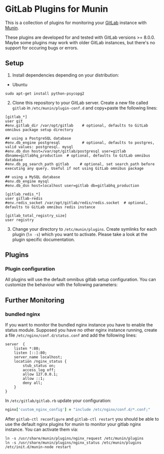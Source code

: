 
# GitLab Plugins for Munin #

This is a collection of plugins for monitoring your [GitLab](http://www.gitlab.com/) instance with
[Munin](http://munin-monitoring.org/).

These plugins are developed for and tested with GitLab versions >= 8.0.0.
Maybe some plugins may work with older GitLab instances, but there's no
support for occuring bugs or errors.


## Setup ##

1. Install dependencies depending on your distribution:
  * Ubuntu
  ```
  sudo apt-get install python-psycopg2
  ```
2. Clone this repository to your GitLab server. Create a new file called ```gitlab``` in ```/etc/munin/plugin-conf.d```
and copy+paste the following lines:
  ```
  [gitlab_*]
  user git
  #env.gitlab_dir /var/opt/gitlab    # optional, defaults to GitLab omnibus package setup directory
   
  ## using a PostgreSQL database
  #env.db_engine postgresql          # optional, defaults to postgres, valid values: postgresql. mysql
  #env.db_dsn host=/var/opt/gitlab/postgresql user=gitlab dbname=gitlabhq_production  # optional, defaults to GitLab omnibus database
  #env.db_pg_search_path gitlab     # optional, set search_path before executing any query. Useful if not using GitLab omnibus package
    
  ## using a MySQL database
  #env.db_engine mysql
  #env.db_dsn host=localhost user=gitlab db=gitlabhq_production
    
  [gitlab_redis_*]
  user gitlab-redis
  #env.redis_socket /var/opt/gitlab/redis/redis.socket  # optional, defaults to GitLab omnibus redis instance
    
  [gitlab_total_registry_size]
  user registry
  ```
3. Change your directory to ```/etc/munin/plugins```. Create symlinks for each plugin (```ln -s```) which you want to
activate. Please take a look at the plugin specific documentation.


## Plugins ##

### Plugin configuration ###

All plugins will use the default omnibus gitlab setup configuration. You can customize the behaviour with the following parameters:




## Further Monitoring ##

### bundled nginx ###

If you want to monitor the bundled nginx instance you have to enable the status module. Supposed you have no other
nginx instance running, create a file ```/etc/nginx/conf.d/status.conf``` and add the following lines:

```
server  {
    listen *:80;
    listen [::]:80;
    server_name localhost;
    location /nginx_status {
        stub_status on;
        access_log off;
        allow 127.0.0.1;
        allow ::1;
        deny all;
    }
}
```

In ```/etc/gitlab/gitlab.rb``` update your configuration:
```ruby
nginx['custom_nginx_config'] = "include /etc/nginx/conf.d/*.conf;"
```

After ```gitlab-ctl reconfigure``` and ```gitlab-ctl restart``` you should be able to use the default nginx plugins for
munin to monitor your gitlab nginx instance. You can activate them via:

```
ln -s /usr/share/munin/plugins/nginx_request /etc/munin/plugins
ln -s /usr/share/munin/plugins/nginx_status /etc/munin/plugins
/etc/init.d/munin-node restart
```
